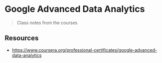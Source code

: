 # Google Advanced Data Analytics
<!-- markdownlint-disable MD034 -->

> Class notes from the courses

## Resources

- https://www.coursera.org/professional-certificates/google-advanced-data-analytics
